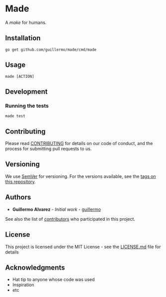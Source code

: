 # Made

A *make* for humans.

## Installation

```
go get github.com/guillermo/made/cmd/made
```

## Usage

```
made [ACTION]
```

## Development

### Running the tests

```
made test
```

## Contributing

Please read [CONTRIBUTING](CONTRIBUTING.md) for details on our code of conduct, and the process for submitting pull requests to us.

## Versioning

We use [SemVer](http://semver.org/) for versioning. For the versions available, see the [tags on this repository](https://github.com/your/project/tags). 

## Authors

* **Guillermo Alvarez** - *Initial work* - [guillermo](https://github.com/guillermo)

See also the list of [contributors](https://github.com/guillermo/made/contributors) who participated in this project.

## License

This project is licensed under the MIT License - see the [LICENSE.md](LICENSE.md) file for details

## Acknowledgments

* Hat tip to anyone whose code was used
* Inspiration
* etc

